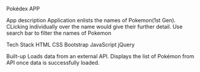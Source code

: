 Pokédex APP

App description
Application enlists the names of Pokemon(1st Gen). CLicking individually over the name would give their further detail. Use search bar to filter the names of Pokemon

Tech Stack
HTML
CSS
Bootstrap
JavaScript
jQuery

Built-up
Loads data from an external API.
Displays the list of Pokémon from API once data is successfully loaded.
